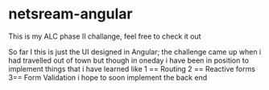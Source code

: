 # netsream-angular
This is my ALC phase II challange, feel free to check it out

So far I this is just the UI designed in Angular; the challenge came up when i had travelled out of town but though
in oneday i have been in position to implement things that i have learned like
1 == Routing
2 == Reactive forms
3== Form Validation
i hope to soon implement the back end


